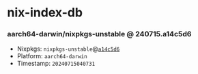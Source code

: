 # nix-index-db
### aarch64-darwin/nixpkgs-unstable @ 240715.a14c5d6
- Nixpkgs: `nixpkgs-unstable`@[`a14c5d6`](https://github.com/NixOS/nixpkgs/commit/a14c5d651cee9ed70f9cd9e83f323f1e531002db)
- Platform: `aarch64-darwin`
- Timestamp: `20240715040731`
